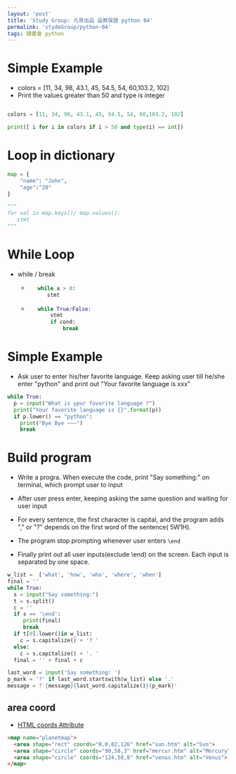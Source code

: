 ```yaml
---
layout: 'post'
title: 'Study Group: 凡哥出品 品質保證 python 04'
permalink: 'stydeGroup/python-04'
tags: 讀書會 python
---
```


# Simple Example 

- colors = [11, 34, 98, 43.1, 45, 54.5, 54, 60,103.2, 102]
- Print the values greater than 50 and type is integer

~~~py

colors = [11, 34, 98, 43.1, 45, 54.5, 54, 60,103.2, 102]

print([ i for i in colors if i > 50 and type(i) == int])
~~~

# Loop in dictionary

~~~py
map = {
    "name": "John",
    "age":"20"
}

"""
for val in map.keys()/ map.values():
   stmt
"""
~~~

# While Loop

- while / break

   - 
     ~~~py
        while a > 0:
           stmt 
     ~~~
    
   - 
     ~~~py
        while True/False:
            stmt
            if cond:
                break
     ~~~      
    
# Simple Example

- Ask user to enter his/her favorite language. Keep asking user till he/she enter
"python" and print out "Your favorite language is xxx"

~~~py
while True:
  p = input("What is ypur favorite language ?")
  print("Your favorite language is {}".format(p))
  if p.lower() == "python":
    print("Bye Bye ~~~")
    break
~~~

# Build program

- Write a progra. When execute the code, print "Say something:" on terminal,
which prompt user to input

-  After user press enter, keeping asking the same question and waiting for user
input

-  For every sentence, the first character is capital, and the program adds "," or
"?" depends on the first word of the sentence( 5W1H).

- The program stop prompting whenever user enters `\end`

- Finally print out all user inputs(exclude \end) on the screen. Each input is
separated by one space. 


~~~py
w_list =  ['what', 'how', 'who', 'where', 'when']
final = ''
while True:
  s = input("Say something:")
  t = s.split()
  c = ''
  if s == '\end':
     print(final)
     break
  if t[0].lower()in w_list:
    c = s.capitalize() + '? '
  else:
    c = s.capitalize() + '. '
  final = '' + final + c 
~~~

~~~py
last_word = input('Say something: ')
p_mark = '?' if last_word.startswith(w_list) else '.'
message = f'{message}{last_word.capitalize()}{p_mark}'
~~~


## area coord 

- [HTML <area> coords Attribute](https://www.w3schools.com/tags/att_area_coords.asp)

~~~html
<map name="planetmap">
  <area shape="rect" coords="0,0,82,126" href="sun.htm" alt="Sun">
  <area shape="circle" coords="90,58,3" href="mercur.htm" alt="Mercury">
  <area shape="circle" coords="124,58,8" href="venus.htm" alt="Venus">
</map>
~~~